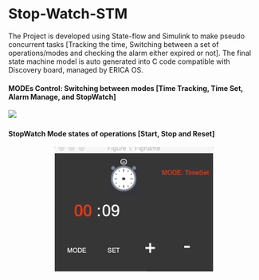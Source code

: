 # Stop-Watch-STM
The Project is developed using State-flow and Simulink to make pseudo concurrent tasks [Tracking the time, Switching between a set of operations/modes and checking the alarm either expired or not]. The final state machine model is auto generated into C code compatible with Discovery board, managed by ERICA OS.

#### MODEs Control: Switching between modes [Time Tracking, Time Set, Alarm Manage, and StopWatch]
![](imgs/modes_1.gif)

#### StopWatch Mode states of operations [Start, Stop and Reset]
<p align="center"> <img  src="imgs/swatch.gif"> </p>
